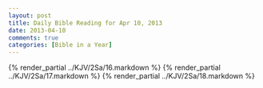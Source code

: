 ```yaml
---
layout: post
title: Daily Bible Reading for Apr 10, 2013
date: 2013-04-10
comments: true
categories: [Bible in a Year]
---
```

{% render_partial ../KJV/2Sa/16.markdown %}
{% render_partial ../KJV/2Sa/17.markdown %}
{% render_partial ../KJV/2Sa/18.markdown %}
